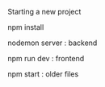 Starting a new project 

npm install 

nodemon server : backend

npm run dev : frontend 

npm start : older files 

